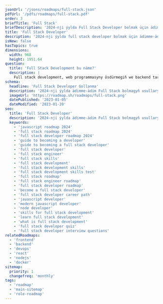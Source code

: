 ```yaml
---
jsonUrl: '/jsons/roadmaps/full-stack.json'
pdfUrl: '/pdfs/roadmaps/full-stack.pdf'
order: 3
briefTitle: 'Full Stack'
briefDescription: '2024-nji ýylda Full Stack Developer bolmak üçin ädimme-ädim gollanma'
title: 'Full Stack Developer'
description: '2024-nji ýylda full stack developer bolmak üçin ädimme-ädim gollanma'
isNew: false
hasTopics: true
dimensions:
  width: 968
  height: 1951.64
question:
  title: 'Full Stack Development bu näme?'
  description: |
    Full stack development, web programmasyny ösdürmegiň we backend tarapynda ökde bolmak praktikasydyr. Doly programma üpjünçisi, ulanyjy interfeýsinden we ulanyjy tejribesinden (frontend) serwer, maglumat bazasy we serwer tarapy logikasyna (backend) programma üpjünçiliginiň ähli gatlaklarynda işlemäge ukyply. Bu köpugurlylyk, özbaşdak ýa-da ösüş toparynyň bir bölegi hökmünde doly web programmalaryny döretmäge we goldamaga mümkinçilik berýär.
schema:
  headline: 'Full Stack Developer Gollanma'
  description: '2024-nji ýylda ädimme-ädim Full Stack bolmagyň usullaryny öwreniň. Şeýle hem, öwrenmek isleýän zatlaryňyzyň hemmesini bir ýerde jemläp alyp bilersiňiz, ýörelgäniň elementlerine goşmaça çeşmelerimiz we gysga düşündirişlerimiz bar.'
  imageUrl: 'https://roadmap.sh/roadmaps/full-stack.png'
  datePublished: '2023-01-05'
  dateModified: '2023-01-20'
seo:
  title: 'Full Stack Developer'
  description: '2024-nji ýylda ädimme-ädim Full Stack bolmagyň usullaryny öwreniň. Şeýle hem, öwrenmek isleýän zatlaryňyzyň hemmesini bir ýerde jemläp alyp bilersiňiz, ýörelgäniň elementlerine goşmaça çeşmelerimiz we gysga düşündirişlerimiz bar.'
  keywords:
    - 'javascript roadmap 2024'
    - 'full stack roadmap 2024'
    - 'full stack developer roadmap 2024'
    - 'guide to becoming a developer'
    - 'guide to becoming a full stack developer'
    - 'full stack developer'
    - 'full stack engineer'
    - 'full stack skills'
    - 'full stack development'
    - 'full stack development skills'
    - 'full stack development skills test'
    - 'full stack roadmap'
    - 'full stack engineer roadmap'
    - 'full stack developer roadmap'
    - 'become a full stack developer'
    - 'full stack developer career path'
    - 'javascript developer'
    - 'modern javascript developer'
    - 'node developer'
    - 'skills for full stack development'
    - 'learn full stack development'
    - 'what is full stack development'
    - 'full stack developer quiz'
    - 'full stack developer interview questions'
relatedRoadmaps:
  - 'frontend'
  - 'backend'
  - 'devops'
  - 'react'
  - 'nodejs'
  - 'docker'
sitemap:
  priority: 1
  changefreq: 'monthly'
tags:
  - 'roadmap'
  - 'main-sitemap'
  - 'role-roadmap'
---
```

